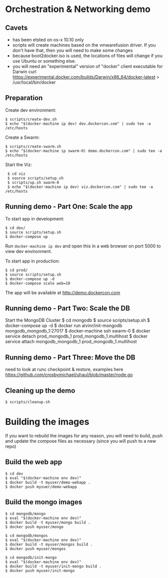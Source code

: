 # Orchestration & Networking demo

## Cavets
* has been etsted on os-x 10.10 only
* scripts will create machines based on the vmwarefusion driver. If you don't have that, then you will need to make some changes
* because boot2docker.iso is used, the locations of files will change if you use Ubuntu or something else. 
* you will need an "experimental" version of "docker" client executable for Darwin
    curl https://experimental.docker.com/builds/Darwin/x86_64/docker-latest > /usr/local/bin/docker

## Preparation

Create dev environment:

    $ scripts/create-dev.sh
    $ echo "$(docker-machine ip dev) dev.dockercon.com" | sudo tee -a /etc/hosts

Create a Swarm:

    $ scripts/create-swarm.sh
    $ echo "$(docker-machine ip swarm-0) demo.dockercon.com" | sudo tee -a /etc/hosts

Start the Viz:

     $ cd viz
     $ source scripts/setup.sh
     $ scripts/up.sh swarm-0
     $ echo "$(docker-machine ip dev) viz.dockercon.com" | sudo tee -a /etc/hosts

## Running demo - Part One: Scale the app

To start app in development:

    $ cd dev/
    $ source scripts/setup.sh
    $ docker-compose up

Run `docker-machine ip dev` and open this in a web browser on port 5000 to view dev environment.

To start app in production:

    $ cd prod/
    $ source scripts/setup.sh
    $ docker-compose up -d
    $ docker-compose scale web=10

The app will be available at http://demo.dockercon.com

## Running demo - Part Two: Scale the DB

Start the MongoDB Cluster
    $ cd mongodb
    $ source scripts/setup.sh
    $ docker-compose up -d
    $ docker run alvinr/init-mongodb mongodb_mongodb_1:27017
    $ docker-machine ssh swarm-0
        $ docker service detach prod_mongodb_1 prod_mongodb_1.multihost
        $ docker service attach mongodb_mongodb_1 prod_mongodb_1.multihost

## Running demo - Part Three: Move the DB
<TBD> need to look at runc checkpoint & restore, examples here https://github.com/crosbymichael/uhaul/blob/master/node.go

## Cleaning up the demo
    $ scripts/cleanup.sh

# Building the images
If you want to rebuild the images for any reason, you will need to build, push and update the compose files as necessary (since you will push to a new repo)

## Build the web app

    $ cd dev
    $ eval "$(docker-machine env dev)"
    $ docker build -t myuser/demo-webapp .
    $ docker push mysuer/demo-webapp

## Build the mongo images

    $ cd mongodb/mongo
    $ eval "$(docker-machine env dev)"
    $ docker build -t myuser/mongo build .
    $ docker push myuser/mongo

    $ cd mongodb/mongos
    $ eval "$(docker-machine env dev)"
    $ docker build -t myuser/mongos build .
    $ docker push myuser/mongos

    $ cd mongodb/init-mongo
    $ eval "$(docker-machine env dev)"
    $ docker build -t myuser/init-mongo build .
    $ docker push myuser/init-mongo
